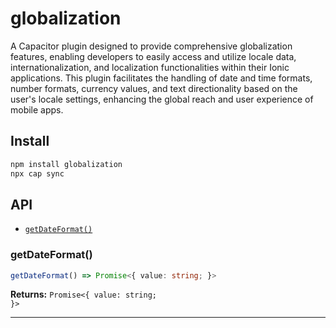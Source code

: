 # globalization

A Capacitor plugin designed to provide comprehensive globalization features, enabling developers to easily access and utilize locale data, internationalization, and localization functionalities within their Ionic applications. This plugin facilitates the handling of date and time formats, number formats, currency values, and text directionality based on the user's locale settings, enhancing the global reach and user experience of mobile apps.

## Install

```bash
npm install globalization
npx cap sync
```

## API

<docgen-index>

* [`getDateFormat()`](#getdateformat)

</docgen-index>

<docgen-api>
<!--Update the source file JSDoc comments and rerun docgen to update the docs below-->

### getDateFormat()

```typescript
getDateFormat() => Promise<{ value: string; }>
```

**Returns:** <code>Promise&lt;{ value: string; }&gt;</code>

--------------------

</docgen-api>
